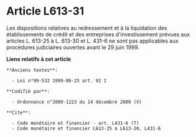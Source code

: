 # Article L613-31

Les dispositions relatives au redressement et à la liquidation des établissements de crédit et des entreprises
d'investissement prévues aux articles L. 613-25 à L. 613-30 et L. 431-6 ne sont pas applicables aux procédures judiciaires
ouvertes avant le 29 juin 1999.

**Liens relatifs à cet article**

	**Anciens textes**:

	  - Loi n°99-532 1999-06-25 art. 92 I

	**Codifié par**:

	  - Ordonnance n°2000-1223 du 14 décembre 2000 (V)

	**Cite**:

	  - Code monétaire et financier - art. L431-6 (T)
	  - Code monétaire et financier L613-25 à L613-30, L431-6
